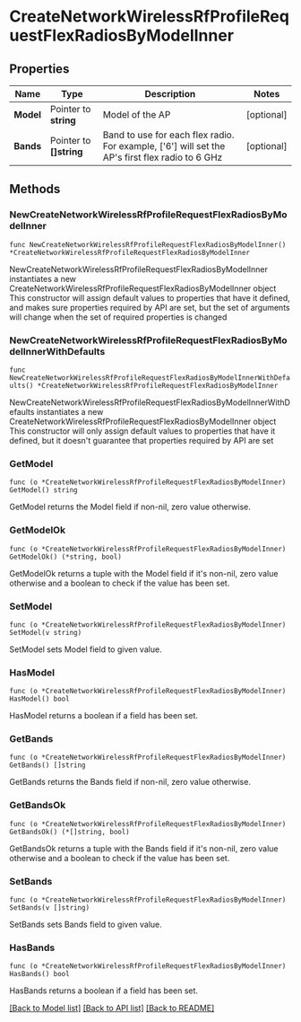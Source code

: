 # CreateNetworkWirelessRfProfileRequestFlexRadiosByModelInner

## Properties

Name | Type | Description | Notes
------------ | ------------- | ------------- | -------------
**Model** | Pointer to **string** | Model of the AP | [optional] 
**Bands** | Pointer to **[]string** | Band to use for each flex radio. For example, [&#39;6&#39;] will set the AP&#39;s first flex radio to 6 GHz | [optional] 

## Methods

### NewCreateNetworkWirelessRfProfileRequestFlexRadiosByModelInner

`func NewCreateNetworkWirelessRfProfileRequestFlexRadiosByModelInner() *CreateNetworkWirelessRfProfileRequestFlexRadiosByModelInner`

NewCreateNetworkWirelessRfProfileRequestFlexRadiosByModelInner instantiates a new CreateNetworkWirelessRfProfileRequestFlexRadiosByModelInner object
This constructor will assign default values to properties that have it defined,
and makes sure properties required by API are set, but the set of arguments
will change when the set of required properties is changed

### NewCreateNetworkWirelessRfProfileRequestFlexRadiosByModelInnerWithDefaults

`func NewCreateNetworkWirelessRfProfileRequestFlexRadiosByModelInnerWithDefaults() *CreateNetworkWirelessRfProfileRequestFlexRadiosByModelInner`

NewCreateNetworkWirelessRfProfileRequestFlexRadiosByModelInnerWithDefaults instantiates a new CreateNetworkWirelessRfProfileRequestFlexRadiosByModelInner object
This constructor will only assign default values to properties that have it defined,
but it doesn't guarantee that properties required by API are set

### GetModel

`func (o *CreateNetworkWirelessRfProfileRequestFlexRadiosByModelInner) GetModel() string`

GetModel returns the Model field if non-nil, zero value otherwise.

### GetModelOk

`func (o *CreateNetworkWirelessRfProfileRequestFlexRadiosByModelInner) GetModelOk() (*string, bool)`

GetModelOk returns a tuple with the Model field if it's non-nil, zero value otherwise
and a boolean to check if the value has been set.

### SetModel

`func (o *CreateNetworkWirelessRfProfileRequestFlexRadiosByModelInner) SetModel(v string)`

SetModel sets Model field to given value.

### HasModel

`func (o *CreateNetworkWirelessRfProfileRequestFlexRadiosByModelInner) HasModel() bool`

HasModel returns a boolean if a field has been set.

### GetBands

`func (o *CreateNetworkWirelessRfProfileRequestFlexRadiosByModelInner) GetBands() []string`

GetBands returns the Bands field if non-nil, zero value otherwise.

### GetBandsOk

`func (o *CreateNetworkWirelessRfProfileRequestFlexRadiosByModelInner) GetBandsOk() (*[]string, bool)`

GetBandsOk returns a tuple with the Bands field if it's non-nil, zero value otherwise
and a boolean to check if the value has been set.

### SetBands

`func (o *CreateNetworkWirelessRfProfileRequestFlexRadiosByModelInner) SetBands(v []string)`

SetBands sets Bands field to given value.

### HasBands

`func (o *CreateNetworkWirelessRfProfileRequestFlexRadiosByModelInner) HasBands() bool`

HasBands returns a boolean if a field has been set.


[[Back to Model list]](../README.md#documentation-for-models) [[Back to API list]](../README.md#documentation-for-api-endpoints) [[Back to README]](../README.md)


